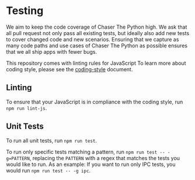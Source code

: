 # Testing

We aim to keep the code coverage of Chaser The Python high. We ask that all pull
request not only pass all existing tests, but ideally also add new tests
to cover changed code and new scenarios. Ensuring that we capture as
many code paths and use cases of Chaser The Python as possible ensures that we
all ship apps with fewer bugs.

This repository comes with linting rules for JavaScript 
 To learn more about coding style, please see the [coding-style](coding-style.md) document.

## Linting
To ensure that your JavaScript is in compliance with the coding
style, run `npm run lint-js`.

## Unit Tests

To run all unit tests, run `npm run test`.

To run only specific tests matching a pattern, run `npm run test --
-g=PATTERN`, replacing the `PATTERN` with a regex that matches the tests
you would like to run. As an example: If you want to run only IPC tests, you
would run `npm run test -- -g ipc`.